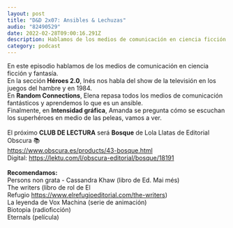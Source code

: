 ```yaml
---
layout: post
title: "D&D 2x07: Ansibles & Lechuzas"
audio: "82490529"
date: 2022-02-28T09:00:16.291Z
description: Hablamos de los medios de comunicación en ciencia ficción y fantasía.
category: podcast
---
```

En este episodio hablamos de los medios de comunicación en ciencia ficción y fantasía.\
En la sección **Héroes 2.0**, Inés nos habla del show de la televisión en los juegos del hambre y en 1984.\
En **Random Connections**, Elena repasa todos los medios de comunicación fantásticos y aprendemos lo que es un ansible.\
Finalmente, en **Intensidad gráfica**, Amanda se pregunta cómo se escuchan los superhéroes en medio de las peleas, vamos a ver.\
\
El próximo **CLUB DE LECTURA** será **Bosque** de Lola Llatas de Editorial Obscura 📚\
<https://www.obscura.es/products/43-bosque.html>\
Digital: <https://lektu.com/l/obscura-editorial/bosque/18191>\
\
**Recomendamos:**\
Persons non grata - Cassandra Khaw (libro de Ed. Mai més)\
The writers (libro de rol de El Refugio <https://www.elrefugioeditorial.com/the-writers>)\
La leyenda de Vox Machina (serie de animación)\
Biotopia (radioficción)\
Eternals (película)